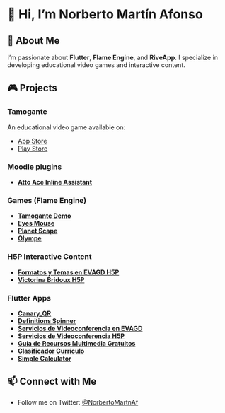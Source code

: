 # 👋 Hi, I’m Norberto Martín Afonso

## 🚀 About Me
I’m passionate about **Flutter**, **Flame Engine**, and **RiveApp**. I specialize in developing educational video games and interactive content.

## 🎮 Projects
### **Tamogante**
An educational video game available on:
- [App Store](https://apps.apple.com/es/app/tamogante/id1537266465)
- [Play Store](https://play.google.com/store/apps/details?id=com.musimec.proyectotamogante)

### **Moodle plugins**
- [**Atto Ace Inline Assistant**](https://moodle.org/plugins/atto_aceinlineassistant)
  
### **Games (Flame Engine)**
- [**Tamogante Demo**](https://nmarafo.github.io/tamogante/)
- [**Eyes Mouse**](https://nmarafo.github.io/eyes_mouse/)
- [**Planet Scape**](https://nmarafo.github.io/planet_scape/)
- [**Olympe**](https://github.com/nmarafo/olympe)

### **H5P Interactive Content**
- [**Formatos y Temas en EVAGD H5P**](https://nmarafo.github.io/Formatos-y-Temas-en-EVAGD/)
- [**Victorina Bridoux H5P**](https://nmarafo.github.io/h5pSample/)

### **Flutter Apps**
- [**Canary_QR**](https://nmarafo.github.io/canary_qr/)
- [**Definitions Spinner**](https://nmarafo.github.io/definition_spinner/)
- [**Servicios de Videoconferencia en EVAGD**](https://nmarafo.github.io/videoconferencias_evagd/)
- [**Servicios de Videoconferencia H5P**](https://nmarafo.github.io/videoconferencias/)
- [**Guía de Recursos Multimedia Gratuitos**](https://nmarafo.github.io/recursos_canarias_curso/)
- [**Clasificador Currículo**](https://nmarafo.github.io/clasificador_curriculo_lomce)
- [**Simple Calculator**](https://nmarafo.github.io/calculadora-url/)

## 📫 Connect with Me
- Follow me on Twitter: [@NorbertoMartnAf](https://twitter.com/NorbertoMartnAf)
